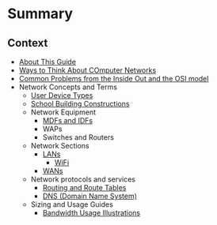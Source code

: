 # Summary

## Context

* [About This Guide](README.md)
* [Ways to Think About COmputer Networks](networking-analogies.md)
* [Common Problems from the Inside Out and the OSI model](inside-out.md)
* Network Concepts and Terms
	* [User Device Types](user-device-types.md)
	* [School Building Constructions](building-construction.md)
	* Network Equipment
		* [MDFs and IDFs](MDFsIDFs.md)
		* WAPs
		* Switches and Routers
	* Network Sections
		* [LANs](LANs.md)
			* [WiFi](Wifi.md)
		* [WANs](WANs.md)
	* Network protocols and services
		* [Routing and Route Tables](routing.md)
		* [DNS \(Domain Name System\)](DNS.md)
	* Sizing and Usage Guides
		* [Bandwidth Usage Illustrations](bandwidth-usage.md)
